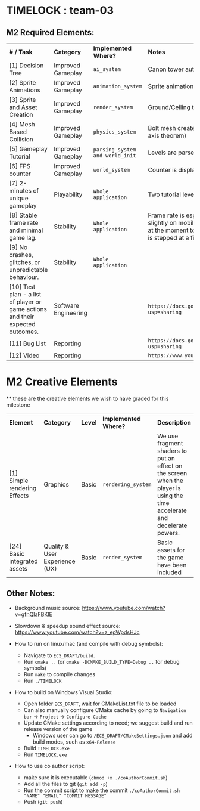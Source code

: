 # TIMELOCK : team-03

## M2 Required Elements:
<table>
  <tr>
   <td><strong># / Task</strong>
   </td>
   <td><strong>Category</strong>
   </td>
   <td><strong>Implemented Where?</strong>
   </td>
   <td><strong>Notes</strong>
   </td>
  </tr>
  <tr>
   <td>[1] Decision Tree
   </td>
   <td>Improved Gameplay
   </td>
   <td><code>ai_system</code>
   </td>
   <td>Canon tower automatically aims and fires at the player if player is in its detection range
   </td>
  </tr>
  <tr>
   <td>[2] Sprite Animations
   </td>
   <td>Improved Gameplay
   </td>
   <td><code>animation_system</code>
   </td>
   <td>Sprite animations include run/walk and jump for the player, and exit door
   </td>
  </tr>
  <tr>
   <td>[3] Sprite and Asset Creation
   </td>
   <td>Improved Gameplay
   </td>
   <td><code>render_system</code>
   </td>
   <td>Ground/Ceiling tiles added, as well as other props (spikes, pipes, platforms, wooden crates)
   </td>
  </tr>
  <tr>
   <td>[4] Mesh Based Collision
   </td>
   <td>Improved Gameplay
   </td>
   <td><code>physics_system</code>
   </td>
   <td>Bolt mesh created for projectile-player collisions. Collisions are computed using SAT (separating axis theorem)
   </td>
  </tr>
  <tr>
   <td>[5] Gameplay Tutorial
   </td>
   <td>Improved Gameplay
   </td>
   <td><code>parsing_system and world_init</code>
   </td>
   <td>Levels are parsed from JSON. Text is rendered to the screen as sprites.
   </td>
  </tr>
  <tr>
   <td>[6] FPS counter
   </td>
   <td>Improved Gameplay
   </td>
   <td><code>world_system</code>
   </td>
   <td>Counter is displayed in the title of the window.
   </td>
  </tr>
  <tr>
   <td>[7]  2-minutes of unique gameplay
   </td>
   <td>Playability
   </td>
   <td><code>Whole application</code>
   </td>
   <td>Two tutorial levels are implemented, each averaging about 2 minutes depending on the player. 
   </td>
  </tr>
  <tr>
   <td>[8]  Stable frame rate and minimal game lag.
   </td>
   <td>Stability
   </td>
   <td><code>Whole application</code>
   </td>
   <td>
Frame rate is especially good on hardware with dedicated graphics. Frame rate may fluctuate slightly on mobile hardware, but should stay above 60. We intentionally do not fix the frame rate at the moment to better observe how changes hurt performance. However, the physics system is stepped at a fixed rate. 
   </td>
  </tr>
  <tr>
   <td>[9] No crashes, glitches, or unpredictable behaviour.
   </td>
   <td>Stability
   </td>
   <td><code>Whole application</code>
   </td>
   <td>
   </td>
  </tr>
  <tr>
   <td>[10] Test plan - a list of player or game actions and their expected outcomes.
   </td>
   <td>Software Engineering
   </td>
   <td>
   </td>
   <td>
<code>https://docs.google.com/document/d/1cRzYi9tH3jXyVs-ExeK_9EImm4sDYJd5uW0GMP75GQw/edit?usp=sharing</code>
   </td>
  </tr>
  <tr>
   <td>[11] Bug List
   </td>
   <td>Reporting
   </td>
   <td>
   </td>
   <td>
<code>https://docs.google.com/spreadsheets/d/14reigVHCiUrnIVMnTQdUnz6nX_JFBuTTT_pZXGZ06WA/edit?usp=sharing</code>
   </td>
  </tr>
  <tr>
   <td>[12] Video
   </td>
   <td>Reporting
   </td>
   <td>
   </td>
   <td>
<code>https://www.youtube.com/watch?v=p3mYLYqT8v8</code>
   </td>
  </tr>
</table>



# M2 Creative Elements

** these are the creative elements we wish to have graded for this milestone

<table>
  <tr>
   <td><strong>Element</strong>
   </td>
   <td><strong>Category</strong>
   </td>
   <td><strong>Level</strong>
   </td>
   <td><strong>Implemented Where? </strong>
   </td>
   <td><strong>Description</strong>
   </td>
  </tr>
  <tr>
   <td>[1] Simple rendering Effects
   </td>
   <td>Graphics
   </td>
   <td>Basic
   </td>
   <td><code>rendering_system</code>
   </td>
   <td>We use fragment shaders to put an effect on the screen when the player is using the time accelerate and decelerate powers.
   </td>
  </tr>
  <tr>
   <td>[24] Basic integrated assets
   </td>
   <td>Quality & User Experience (UX)
   </td>
   <td>Basic
   </td>
   <td><code>render_system</code>
   </td>
   <td>Basic assets for the game have been included
   </td>
  </tr>
</table>



## Other Notes:
- Background music source: https://www.youtube.com/watch?v=gfnQIaFBKIE
- Slowdown & speedup sound effect source: https://www.youtube.com/watch?v=z_epWpdsHJc
- How to run on linux/mac (and compile with debug symbols):
  - Navigate to `ECS_DRAFT/build`.
  - Run `cmake ..` (or `cmake -DCMAKE_BUILD_TYPE=Debug ..` for debug symbols)
  - Run `make` to compile changes
  - Run `./TIMELOCK`

- How to build on Windows Visual Studio:
  - Open folder `ECS_DRAFT`, wait for CMakeList.txt file to be loaded
  - Can also manually configure CMake cache by going to `Navigation bar` -> `Project` -> `Configure Cache`
  - Update CMake settings according to need; we suggest build and run release version of the game
    - Windows user can go to `/ECS_DRAFT/CMakeSettings.json` and add build modes, such as `x64-Release`
  - Build `TIMELOCK.exe`
  - Run `TIMELOCK.exe`
 
- How to use co author script:
    - make sure it is executable (`chmod +x ./coAuthorCommit.sh`)
    - Add all the files to git (`git add -p`)
    - Run the commit script to make the commit `./coAuthorCommit.sh "NAME" "EMAIL" "COMMIT MESSAGE"`
    - Push (`git push`)
